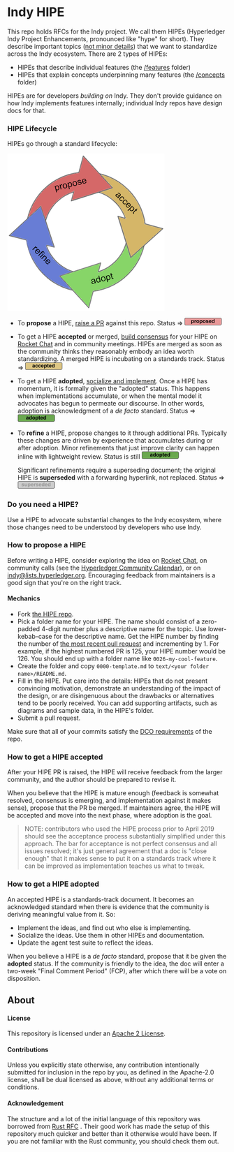 # Indy HIPE

This repo holds RFCs for the Indy project. We call them HIPEs (Hyperledger Indy
Project Enhancements, pronounced like "hype" for short). They describe important
topics ([not minor details](#do-you-need-a-hipe)) that we want to
standardize across the Indy ecosystem. There are 2 types of HIPEs:

* HIPEs that describe individual features (the [/features](./features) folder)
* HIPEs that explain concepts underpinning many features (the [/concepts](./concepts) folder)

HIPEs are for developers *building on* Indy. They don't provide guidance on how
Indy implements features internally; individual Indy repos have
design docs for that.

### HIPE Lifecycle

HIPEs go through a standard lifecycle:

![lifecycle](lifecycle.png)

* To __propose__ a HIPE, [raise a PR](#how-to-propose-a-HIPE) against this repo.
Status => ![proposed](proposed.png)

* To get a HIPE __accepted__ or merged, [build consensus](#how-to-get-a-HIPE-accepted)
for your HIPE on [Rocket Chat](http://chat.hyperledger.org/#indy-agent) and in community meetings. HIPEs are merged as soon as the community
thinks they reasonably embody an idea worth standardizing. A merged
HIPE is incubating on a standards track. Status => ![accepted](accepted.png)

* To get a HIPE __adopted__, [socialize and implement](#how-to-get-a-hipe-adopted).
Once a HIPE has momentum, it is formally given the "adopted" status. This happens
when implementations accumulate, or when the mental model it advocates has begun
to permeate our discourse. In other words, adoption is acknowledgment of a _de facto_
standard. Status => ![adopted](adopted.png)

* To __refine__ a HIPE, propose changes to it through additional PRs. Typically
these changes are driven by experience that accumulates during or after adoption.
Minor refinements that just improve clarity can happen inline with lightweight
review. Status is still ![adopted](adopted.png)

    Significant refinements require a superseding document; the original HIPE is
    __superseded__ with a forwarding hyperlink, not replaced. Status => ![superseded](
     superseded.png)

### Do you need a HIPE?

Use a HIPE to advocate substantial changes to the Indy ecosystem, where
those changes need to be understood by developers who use Indy.

### How to propose a HIPE

Before writing a HIPE, consider exploring the idea on [Rocket Chat](
http://chat.hyperledger.org/#indy-agent), on community calls (see the 
[Hyperledger Community Calendar](
https://wiki.hyperledger.org/community/calendar-public-meetings)),
or on [indy@lists.hyperledger.org](
mailto:indy@lists.hyperledger.org). Encouraging feedback from maintainers
is a good sign that you're on the right track.

#### Mechanics

  - Fork [the HIPE repo](https://github.com/hyperledger/indy-hipe).
  - Pick a folder name for your HIPE. The name should consist of a zero-padded
    4-digit number plus a descriptive name for the topic. Use lower-kebab-case
    for the descriptive name. Get the HIPE number by finding the number
    of [the most recent pull request](https://github.com/hyperledger/indy-hipe/pulls)
    and incrementing by 1. For example, if the highest numbered PR is 125, your
    HIPE number would be 126. You should end up with a folder name like
    `0026-my-cool-feature`.
  - Create the folder and copy `0000-template.md` to `text/<your folder name>/README.md`.
  - Fill in the HIPE. Put care into the details: HIPEs that do not present
    convincing motivation, demonstrate an understanding of the impact of the
    design, or are disingenuous about the drawbacks or alternatives tend to be
    poorly received. You can add supporting artifacts, such as diagrams and sample
    data, in the HIPE's folder.
  - Submit a pull request.
  
Make sure that all of your commits satisfy the [DCO requirements](
https://github.com/probot/dco#how-it-works) of the repo.
  
### How to get a HIPE accepted

After your HIPE PR is raised, the HIPE will receive feedback from the larger
community, and the author should be prepared to revise it.

When you believe that the HIPE is mature enough (feedback is somewhat resolved,
consensus is emerging, and implementation against it makes sense), propose
that the PR be merged. If maintainers agree, the HIPE will be 
accepted and move into the next phase, where adoption is the goal.

>NOTE: contributors who used the HIPE process prior to April 2019 should
see the acceptance process substantially simplified under this approach.
The bar for acceptance is not perfect consensus and all issues resolved;
it's just general agreement that a doc is "close enough" that it makes
sense to put it on a standards track where it can be improved as
implementation teaches us what to tweak.

### How to get a HIPE adopted
 
An accepted HIPE is a standards-track document. It becomes an acknowledged
standard when there is evidence that the community is deriving meaningful
value from it. So:

- Implement the ideas, and find out who else is implementing.
- Socialize the ideas. Use them in other HIPEs and documentation.
- Update the agent test suite to reflect the ideas.

When you believe a HIPE is a _de facto_ standard, propose that it be given
the __adopted__ status. If the community is friendly to the idea, the doc
will enter a two-week "Final Comment Period" (FCP), after which there will
be a vote on disposition.

## About

#### License

This repository is licensed under an [Apache 2 License](LICENSE).

#### Contributions

Unless you explicitly state otherwise, any contribution intentionally submitted
for inclusion in the repo by you, as defined in the Apache-2.0 license, shall be
dual licensed as above, without any additional terms or conditions.

#### Acknowledgement

The structure and a lot of the initial language of this repository was borrowed from [Rust RFC](https://github.com/rust-lang/rfcs) .
Their good work has made the setup of this repository much quicker and better than it otherwise would have been.
If you are not familiar with the Rust community, you should check them out.
